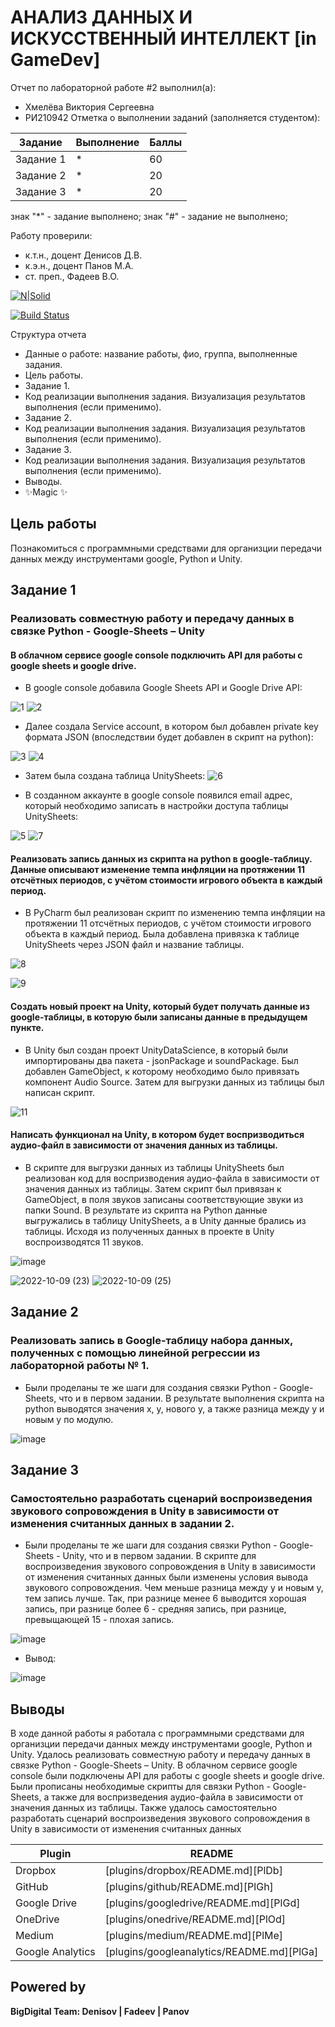 # АНАЛИЗ ДАННЫХ И ИСКУССТВЕННЫЙ ИНТЕЛЛЕКТ [in GameDev]
Отчет по лабораторной работе #2 выполнил(а):
- Хмелёва Виктория Сергеевна
- РИ210942
Отметка о выполнении заданий (заполняется студентом):

| Задание | Выполнение | Баллы |
| ------ | ------ | ------ |
| Задание 1 | * | 60 |
| Задание 2 | * | 20 |
| Задание 3 | * | 20 |

знак "*" - задание выполнено; знак "#" - задание не выполнено;

Работу проверили:
- к.т.н., доцент Денисов Д.В.
- к.э.н., доцент Панов М.А.
- ст. преп., Фадеев В.О.

[![N|Solid](https://cldup.com/dTxpPi9lDf.thumb.png)](https://nodesource.com/products/nsolid)

[![Build Status](https://travis-ci.org/joemccann/dillinger.svg?branch=master)](https://travis-ci.org/joemccann/dillinger)

Структура отчета

- Данные о работе: название работы, фио, группа, выполненные задания.
- Цель работы.
- Задание 1.
- Код реализации выполнения задания. Визуализация результатов выполнения (если применимо).
- Задание 2.
- Код реализации выполнения задания. Визуализация результатов выполнения (если применимо).
- Задание 3.
- Код реализации выполнения задания. Визуализация результатов выполнения (если применимо).
- Выводы.
- ✨Magic ✨

## Цель работы
Познакомиться с программными средствами для организции передачи данных между инструментами google, Python и Unity.

## Задание 1
### Реализовать совместную работу и передачу данных в связке Python - Google-Sheets – Unity
#### В облачном сервисе google console подключить API для работы с google sheets и google drive.
- В google console добавила Google Sheets API и Google Drive API:  

![1](https://user-images.githubusercontent.com/106344305/194774842-9c4f42cd-934f-4429-8391-e41f8a17bd9f.PNG)
![2](https://user-images.githubusercontent.com/106344305/194774845-b6d65730-7a29-424c-93f0-df030c987cb0.PNG)

- Далее создала Service account, в котором был добавлен private key формата JSON (впоследствии будет добавлен в скрипт на python):

![3](https://user-images.githubusercontent.com/106344305/194774847-d9122807-c7f4-482e-b889-b527e030196c.PNG)
![4](https://user-images.githubusercontent.com/106344305/194774849-966ade46-0162-4dbe-aaf8-61916204b43f.PNG)

- Затем была создана таблица UnitySheets:
 ![6](https://user-images.githubusercontent.com/106344305/194774852-642cfcb4-e8a3-400e-9b81-1e4b0e4ebe2f.PNG)

- В созданном аккаунте в google console появился email адрес, который необходимо записать в настройки доступа таблицы UnitySheets:

![5](https://user-images.githubusercontent.com/106344305/194774851-5d25b6c2-abcc-4b16-88e9-c6fd7cccc41e.PNG)
![7](https://user-images.githubusercontent.com/106344305/194774854-adc07c6d-1dac-4adf-9260-fa9f2c8bb7e3.PNG)

#### Реализовать запись данных из скрипта на python в google-таблицу. Данные описывают изменение темпа инфляции на протяжении 11 отсчётных периодов, с учётом стоимости игрового объекта в каждый период.
- В PyCharm был реализован скрипт по изменению темпа инфляции на протяжении 11 отсчётных периодов, с учётом стоимости игрового объекта в каждый период. Была добавлена привязка к таблице UnitySheets через JSON файл и название таблицы.

![8](https://user-images.githubusercontent.com/106344305/194775286-f8962949-a900-44cc-93c5-960811615743.PNG)

![9](https://user-images.githubusercontent.com/106344305/194775292-12322344-50f3-409a-b542-91f7fe4bb1a5.PNG)

#### Создать новый проект на Unity, который будет получать данные из google-таблицы, в которую были записаны данные в предыдущем пункте.
- В Unity был создан проект UnityDataScience, в который были импортированы два пакета - jsonPackage и soundPackage. Был добавлен GameObject, к которому необходимо было привязать компонент Audio Source. Затем для выгрузки данных из таблицы был написан скрипт.

![11](https://user-images.githubusercontent.com/106344305/194775638-81288a5b-f24b-4801-8e38-4057209e10c5.PNG)

#### Написать функционал на Unity, в котором будет воспризводиться аудио-файл в зависимости от значения данных из таблицы.
- В скрипте для выгрузки данных из таблицы UnitySheets был реализован код для воспризводения аудио-файла в зависимости от значения данных из таблицы. Затем скрипт был привязан к GameObject, в поля звуков записаны соответствующие звуки из папки Sound. В результате из скрипта на Python данные выгружались в таблицу UnitySheets, а в Unity данные брались из таблицы. Исходя из полученных данных в проекте в Unity воспроизводятся 11 звуков.

![image](https://user-images.githubusercontent.com/106344305/194779422-894e1c0e-09aa-4729-9a1a-8d65d0297adb.png)

![2022-10-09 (23)](https://user-images.githubusercontent.com/106344305/194776103-eb8239df-8bc2-446d-b6e1-320ca7d89179.png)
![2022-10-09 (25)](https://user-images.githubusercontent.com/106344305/194776113-9dfe55ea-9db7-4150-abb4-ca084fd35074.png)

## Задание 2
### Реализовать запись в Google-таблицу набора данных, полученных с помощью линейной регрессии из лабораторной работы № 1.
- Были проделаны те же шаги для создания связки Python - Google-Sheets, что и в первом задании. В результате выполнения скрипта на python выводятся значения x, y, нового y, а также разница между y и новым y по модулю.

![image](https://user-images.githubusercontent.com/106344305/194778486-e5765ddf-ea65-4cde-b572-5a056ca91454.png)


## Задание 3
### Самостоятельно разработать сценарий воспроизведения звукового сопровождения в Unity в зависимости от изменения считанных данных в задании 2.
- Были проделаны те же шаги для создания связки Python - Google-Sheets - Unity, что и в первом задании. В скрипте для воспроизведения звукового сопровождения в Unity в зависимости от изменения считанных данных были изменены условия вывода звукового сопровождения. Чем меньше разница между y и новым y, тем запись лучше. Так, при разнице менее 6 выводится хорошая запись, при разнице более 6 - средняя запись, при разнице, превыщающей 15 - плохая запись.

![image](https://user-images.githubusercontent.com/106344305/194778816-ae9a2873-1dc1-4478-bb25-9925bc6c5b3f.png)

- Вывод:

![image](https://user-images.githubusercontent.com/106344305/194778935-77d2900d-4aeb-4be7-9d96-69ea4af2cf3c.png)


## Выводы

 В ходе данной работы я работала с программными средствами для организции передачи данных между инструментами google, Python и Unity. Удалось реализовать совместную работу и передачу данных в связке Python - Google-Sheets – Unity. В облачном сервисе google console были подключены API для работы с google sheets и google drive. Были прописаны необходимые скрипты для связки Python - Google-Sheets, а также для воспризведения аудио-файла в зависимости от значения данных из таблицы. Также удалось самостоятельно разработать сценарий воспроизведения звукового сопровождения в Unity в зависимости от изменения считанных данных
 

| Plugin | README |
| ------ | ------ |
| Dropbox | [plugins/dropbox/README.md][PlDb] |
| GitHub | [plugins/github/README.md][PlGh] |
| Google Drive | [plugins/googledrive/README.md][PlGd] |
| OneDrive | [plugins/onedrive/README.md][PlOd] |
| Medium | [plugins/medium/README.md][PlMe] |
| Google Analytics | [plugins/googleanalytics/README.md][PlGa] |

## Powered by

**BigDigital Team: Denisov | Fadeev | Panov**
